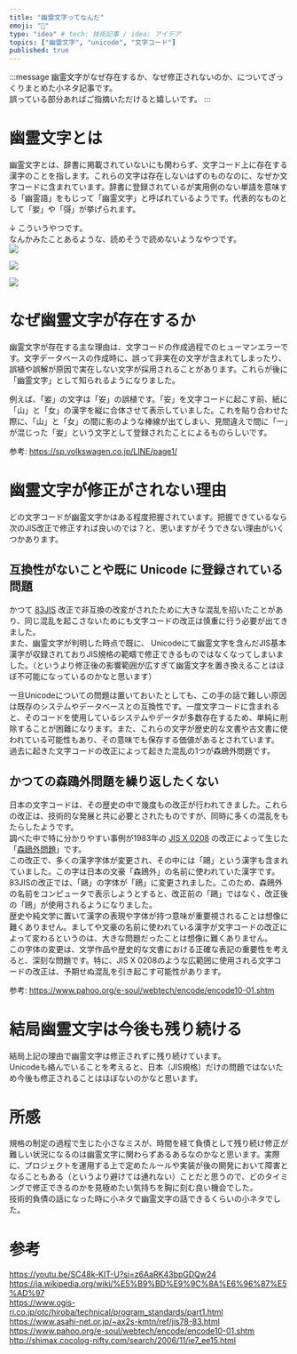 ```yaml
---
title: "幽霊文字ってなんだ"
emoji: "👻"
type: "idea" # tech: 技術記事 / idea: アイデア
topics: ["幽霊文字", "unicode", "文字コード"]
published: true
---
```


:::message
幽霊文字がなぜ存在するか、なぜ修正されないのか、についてざっくりまとめた小ネタ記事です。  
誤っている部分あればご指摘いただけると嬉しいです。
:::

# 幽霊文字とは

幽霊文字とは、辞書に掲載されていないにも関わらず、文字コード上に存在する漢字のことを指します。これらの文字は存在しないはずのものなのに、なぜか文字コードに含まれています。辞書に登録されているが実用例のない単語を意味する「幽霊語」をもじって「幽霊文字」と呼ばれているようです。代表的なものとして「妛」や「彁」が挙げられます。

↓ こういうやつです。  
なんかみたことあるような、読めそうで読めないようなやつです。  
![](https://storage.googleapis.com/zenn-user-upload/69c796d10a5c-20240104.png)

![](https://storage.googleapis.com/zenn-user-upload/ee42a883eaec-20240108.png)

![](https://storage.googleapis.com/zenn-user-upload/608373154566-20240108.png)

# なぜ幽霊文字が存在するか

幽霊文字が存在する主な理由は、文字コードの作成過程でのヒューマンエラーです。文字データベースの作成時に、誤って非実在の文字が含まれてしまったり、誤植や誤解が原因で実在しない文字が採用されることがあります。これらが後に「幽霊文字」として知られるようになりました。

例えば、「妛」の文字は「𡚴」の誤植です。「𡚴」を文字コードに起こす前、紙に「山」と「女」の漢字を縦に合体させて表示していました。これを貼り合わせた際に、「山」と「女」の間に影のような棒線が出てしまい、見間違えで間に「一」が混じった「妛」という文字として登録されたことによるものらしいです。

参考: https://sp.volkswagen.co.jp/LINE/page1/

# 幽霊文字が修正がされない理由

どの文字コードが幽霊文字かはある程度把握されています。把握できているなら次のJIS改正で修正すれば良いのでは？と、思いますがそうできない理由がいくつかあります。

## 互換性がないことや既に Unicode に登録されている問題

かつて [83JIS](https://the-simple.jp/what-is-83jis-an-easy-to-understand-explanation-of-the-basic-concepts-of-computer-terminology) 改正で非互換の改変がされたために大きな混乱を招いたことがあり、同じ混乱を起こさないためにも文字コードの改正は慎重に行う必要が出てきました。  
また、幽霊文字が判明した時点で既に、 Unicodeにて幽霊文字を含んだJIS基本漢字が収録されておりJIS規格の範疇で修正できるものではなくなってしまいました。（というより修正後の影響範囲が広すぎて幽霊文字を置き換えることはほぼ不可能になっているのかなと思います）

一旦Unicodeについての問題は置いておいたとしても、この手の話で難しい原因は既存のシステムやデータベースとの互換性です。一度文字コードに含まれると、そのコードを使用しているシステムやデータが多数存在するため、単純に削除することが困難になります。また、これらの文字が歴史的な文書や古文書に使われている可能性もあり、その意味でも保存する価値があるとされています。  
過去に起きた文字コードの改正によって起きた混乱の1つが森鴎外問題です。

## かつての森鴎外問題を繰り返したくない

日本の文字コードは、その歴史の中で幾度もの改正が行われてきました。これらの改正は、技術的な発展と共に必要とされたものですが、同時に多くの混乱をもたらしたようです。  
調べた中で特に分かりやすい事例が1983年の [JIS X 0208](https://ja.wikipedia.org/wiki/JIS_X_0208) の改正によって生じた「[森鴎外問題](https://www.pahoo.org/e-soul/webtech/encode/encode10-01.shtm)」です。  
この改正で、多くの漢字字体が変更され、その中には「鷗」という漢字も含まれていました。この字は日本の文豪「森鴎外」の名前に使われていた漢字です。  
83JISの改正では、「鷗」の字体が「鴎」に変更されました。このため、森鴎外の名前をコンピュータで表示しようとすると、改正前の「鷗」ではなく、改正後の「鴎」が使用されるようになりました。  
歴史や純文学に置いて漢字の表現や字体が持つ意味が重要視されることは想像に難くありません。ましてや文豪の名前に使われている漢字が文字コードの改正によって変わるというのは、大きな問題だったことは想像に難くありません。  
この字体の変更は、文学作品や歴史的な文書における正確な表記の重要性を考えると、深刻な問題です。特に、JIS X 0208のような広範囲に使用される文字コードの改正は、予期せぬ混乱を引き起こす可能性があります。

参考: https://www.pahoo.org/e-soul/webtech/encode/encode10-01.shtm

# 結局幽霊文字は今後も残り続ける

結局上記の理由で幽霊文字は修正されずに残り続けています。  
Unicodeも絡んでいることを考えると、日本（JIS規格）だけの問題ではないため今後も修正されることはほぼないのかなと思います。

# 所感

規格の制定の過程で生じた小さなミスが、時間を経て負債として残り続け修正が難しい状況になるのは幽霊文字に関わらずあるあるなのかなと思います。実際に、プロジェクトを運用する上で定めたルールや実装が後の開発において障害となることもある（というより避けては通れない）ことだと思うので、どのタイミングで修正できるのかを見極めたい気持ちを胸に刻む良い機会でした。  
技術的負債の話になった時に小ネタで幽霊文字の話できるくらいの小ネタでした。

# 参考

https://youtu.be/SC48k-KIT-U?si=z6AaRK43bpGDQw24  
https://ja.wikipedia.org/wiki/%E5%B9%BD%E9%9C%8A%E6%96%87%E5%AD%97  
https://www.ogis-ri.co.jp/otc/hiroba/technical/program_standards/part1.html  
https://www.asahi-net.or.jp/~ax2s-kmtn/ref/jis78-83.html  
https://www.pahoo.org/e-soul/webtech/encode/encode10-01.shtm
http://shimax.cocolog-nifty.com/search/2006/11/ie7_ee15.html
